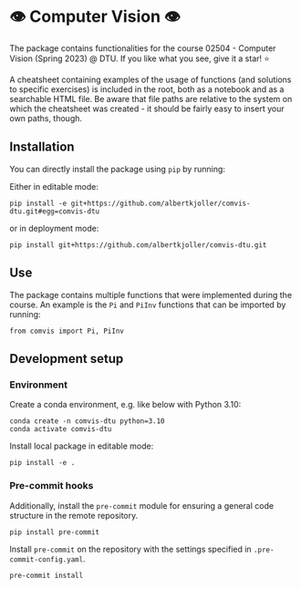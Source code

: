 # 👁️ Computer Vision 👁️
The package contains functionalities for the course 02504 - Computer Vision (Spring 2023) @ DTU.
If you like what you see, give it a star! ⭐

A cheatsheet containing examples of the usage of functions (and solutions to specific exercises) is included in the root, both as a notebook and as a searchable HTML file. Be aware that file paths are relative to the system on which the cheatsheet was created - it should be fairly easy to insert your own paths, though.

## Installation

You can directly install the package using `pip` by running:

Either in editable mode:
```
pip install -e git+https://github.com/albertkjoller/comvis-dtu.git#egg=comvis-dtu
```

or in deployment mode:
```
pip install git+https://github.com/albertkjoller/comvis-dtu.git
```

## Use

The package contains multiple functions that were implemented during the course. An example is the `Pi` and `PiInv` functions that can be imported by running:
```
from comvis import Pi, PiInv
```

## Development setup
### Environment

Create a conda environment, e.g. like below with Python 3.10:
```
conda create -n comvis-dtu python=3.10
conda activate comvis-dtu
```

Install local package in editable mode:
```
pip install -e .
```

### Pre-commit hooks

Additionally, install the `pre-commit` module for ensuring a general code structure in the remote repository.
```
pip install pre-commit
```

Install `pre-commit` on the repository with the settings specified in `.pre-commit-config.yaml`.
```
pre-commit install
```
